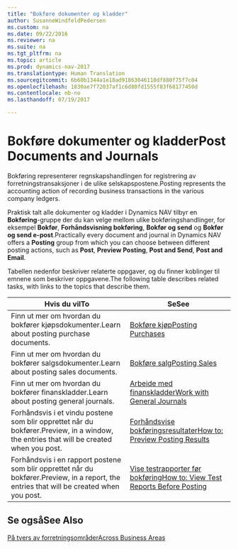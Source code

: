 ```yaml
---
title: "Bokføre dokumenter og kladder"
author: SusanneWindfeldPedersen
ms.custom: na
ms.date: 09/22/2016
ms.reviewer: na
ms.suite: na
ms.tgt_pltfrm: na
ms.topic: article
ms.prod: dynamics-nav-2017
ms.translationtype: Human Translation
ms.sourcegitcommit: 6b60b1344a1e18ad91863046110df880f75f7c04
ms.openlocfilehash: 1830ae7f72037af1c6d80fd1555f83f68177450d
ms.contentlocale: nb-no
ms.lasthandoff: 07/19/2017

---
```

    
# <a name="post-documents-and-journals"></a><span data-ttu-id="b884c-102">Bokføre dokumenter og kladder</span><span class="sxs-lookup"><span data-stu-id="b884c-102">Post Documents and Journals</span></span>
<span data-ttu-id="b884c-103">Bokføring representerer regnskapshandlingen for registrering av forretningstransaksjoner i de ulike selskapspostene.</span><span class="sxs-lookup"><span data-stu-id="b884c-103">Posting represents the accounting action of recording business transactions in the various company ledgers.</span></span>

<span data-ttu-id="b884c-104">Praktisk talt alle dokumenter og kladder i Dynamics NAV tilbyr en **Bokføring**-gruppe der du kan velge mellom ulike bokføringshandlinger, for eksempel **Bokfør**, **Forhåndsvisning bokføring**, **Bokfør og send** og **Bokfør og send e-post**.</span><span class="sxs-lookup"><span data-stu-id="b884c-104">Practically every document and journal in Dynamics NAV offers a **Posting** group from which you can choose between different posting actions, such as **Post**, **Preview Posting**, **Post and Send**, **Post and Email**.</span></span>

<span data-ttu-id="b884c-105">Tabellen nedenfor beskriver relaterte oppgaver, og du finner koblinger til emnene som beskriver oppgavene.</span><span class="sxs-lookup"><span data-stu-id="b884c-105">The following table describes related tasks, with links to the topics that describe them.</span></span>

|<span data-ttu-id="b884c-106">Hvis du vil</span><span class="sxs-lookup"><span data-stu-id="b884c-106">To</span></span>   |<span data-ttu-id="b884c-107">Se</span><span class="sxs-lookup"><span data-stu-id="b884c-107">See</span></span>   |
|-----|------| 
|<span data-ttu-id="b884c-108">Finn ut mer om hvordan du bokfører kjøpsdokumenter.</span><span class="sxs-lookup"><span data-stu-id="b884c-108">Learn about posting purchase documents.</span></span>|[<span data-ttu-id="b884c-109">Bokføre kjøp</span><span class="sxs-lookup"><span data-stu-id="b884c-109">Posting Purchases</span></span>](ui-post-purchases.md)| 
|<span data-ttu-id="b884c-110">Finn ut mer om hvordan du bokfører salgsdokumenter.</span><span class="sxs-lookup"><span data-stu-id="b884c-110">Learn about posting sales documents.</span></span>|[<span data-ttu-id="b884c-111">Bokføre salg</span><span class="sxs-lookup"><span data-stu-id="b884c-111">Posting Sales</span></span>](ui-post-sales.md)|
|<span data-ttu-id="b884c-112">Finn ut mer om hvordan du bokfører finanskladder.</span><span class="sxs-lookup"><span data-stu-id="b884c-112">Learn about posting general journals.</span></span>|[<span data-ttu-id="b884c-113">Arbeide med finanskladder</span><span class="sxs-lookup"><span data-stu-id="b884c-113">Work with General Journals</span></span>](ui-work-general-journals.md)|
|<span data-ttu-id="b884c-114">Forhåndsvis i et vindu postene som blir opprettet når du bokfører.</span><span class="sxs-lookup"><span data-stu-id="b884c-114">Preview, in a window, the entries that will be created when you post.</span></span>|[<span data-ttu-id="b884c-115">Forhåndsvise bokføringsresultater</span><span class="sxs-lookup"><span data-stu-id="b884c-115">How to: Preview Posting Results</span></span>](ui-how-preview-post-results.md)|
|<span data-ttu-id="b884c-116">Forhåndsvis i en rapport postene som blir opprettet når du bokfører.</span><span class="sxs-lookup"><span data-stu-id="b884c-116">Preview, in a report, the entries that will be created when you post.</span></span>|[<span data-ttu-id="b884c-117">Vise testrapporter før bokføring</span><span class="sxs-lookup"><span data-stu-id="b884c-117">How to: View Test Reports Before Posting</span></span>](ui-how-view-test-reports-posting.md)|

## <a name="see-also"></a><span data-ttu-id="b884c-118">Se også</span><span class="sxs-lookup"><span data-stu-id="b884c-118">See Also</span></span>
[<span data-ttu-id="b884c-119">På tvers av forretningsområder</span><span class="sxs-lookup"><span data-stu-id="b884c-119">Across Business Areas</span></span>](ui-across-business-areas.md)

